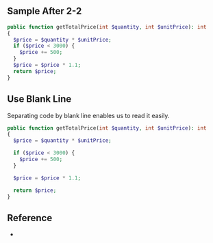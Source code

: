 ## Sample After 2-2
```php
public function getTotalPrice(int $quantity, int $unitPrice): int
{
  $price = $quantity * $unitPrice;
  if ($price < 3000) {
    $price += 500;
  }
  $price = $price * 1.1;
  return $price;
}
```

## Use Blank Line
Separating code by blank line enables us to read it easily.

```php
public function getTotalPrice(int $quantity, int $unitPrice): int
{
  $price = $quantity * $unitPrice;

  if ($price < 3000) {
    $price += 500;
  }

  $price = $price * 1.1;

  return $price;
}
```

## Reference
- 
